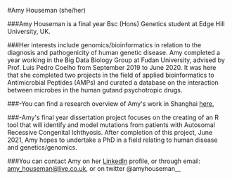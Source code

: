 #Amy Houseman (she/her)

###Amy Houseman is a final year Bsc (Hons) Genetics student at Edge Hill University, UK. 

###Her interests include genomics/bioinformatics in relation to the diagnosis and pathogenicity of human genetic disease.
Amy completed a year working in the Big Data Biology Group at Fudan University, advised by Prof. Luis Pedro Coelho from September 2019 to June 2020. It was here that she completed two projects in the field of applied bioinformatics to Antimicrobial Peptides (AMPs) and curated a database on the interaction between microbes in the human gutand psychotropic drugs.

###-You can find a research overview of Amy's work in Shanghai [here.](https://www.linkedin.com/posts/amy-houseman-genetics_cryptic-antimicrobial-peptides-amps-in-activity-6724671316764438529-d5Sv)

###-Amy's final year dissertation project focuses on the creating of an R tool that will identify and model mutations from patients with Autosomal Recessive Congenital Ichthyosis. After completion of this project, June 2021, Amy hopes to undertake a PhD in a field relating to human disease and genetics/genomics.

###You can contact Amy on her [LinkedIn](https://www.linkedin.com/in/amy-houseman-genetics/) profile, or through email: amy_houseman@live.co.uk, or on twitter @amyhouseman__ 

